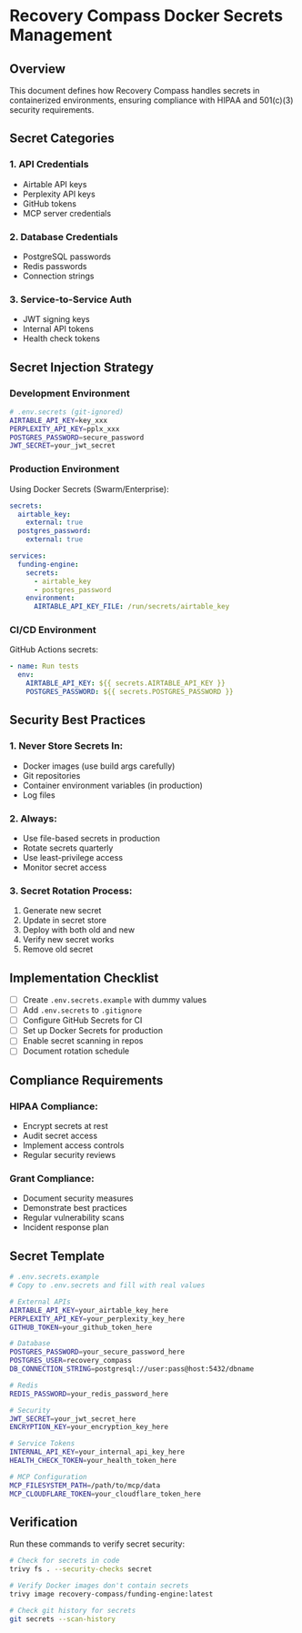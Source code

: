 # Recovery Compass Docker Secrets Management

## Overview

This document defines how Recovery Compass handles secrets in containerized environments, ensuring compliance with HIPAA and 501(c)(3) security requirements.

## Secret Categories

### 1. API Credentials
- Airtable API keys
- Perplexity API keys
- GitHub tokens
- MCP server credentials

### 2. Database Credentials
- PostgreSQL passwords
- Redis passwords
- Connection strings

### 3. Service-to-Service Auth
- JWT signing keys
- Internal API tokens
- Health check tokens

## Secret Injection Strategy

### Development Environment

```bash
# .env.secrets (git-ignored)
AIRTABLE_API_KEY=key_xxx
PERPLEXITY_API_KEY=pplx_xxx
POSTGRES_PASSWORD=secure_password
JWT_SECRET=your_jwt_secret
```

### Production Environment

Using Docker Secrets (Swarm/Enterprise):
```yaml
secrets:
  airtable_key:
    external: true
  postgres_password:
    external: true

services:
  funding-engine:
    secrets:
      - airtable_key
      - postgres_password
    environment:
      AIRTABLE_API_KEY_FILE: /run/secrets/airtable_key
```

### CI/CD Environment

GitHub Actions secrets:
```yaml
- name: Run tests
  env:
    AIRTABLE_API_KEY: ${{ secrets.AIRTABLE_API_KEY }}
    POSTGRES_PASSWORD: ${{ secrets.POSTGRES_PASSWORD }}
```

## Security Best Practices

### 1. Never Store Secrets In:
- Docker images (use build args carefully)
- Git repositories
- Container environment variables (in production)
- Log files

### 2. Always:
- Use file-based secrets in production
- Rotate secrets quarterly
- Use least-privilege access
- Monitor secret access

### 3. Secret Rotation Process:
1. Generate new secret
2. Update in secret store
3. Deploy with both old and new
4. Verify new secret works
5. Remove old secret

## Implementation Checklist

- [ ] Create `.env.secrets.example` with dummy values
- [ ] Add `.env.secrets` to `.gitignore`
- [ ] Configure GitHub Secrets for CI
- [ ] Set up Docker Secrets for production
- [ ] Enable secret scanning in repos
- [ ] Document rotation schedule

## Compliance Requirements

### HIPAA Compliance:
- Encrypt secrets at rest
- Audit secret access
- Implement access controls
- Regular security reviews

### Grant Compliance:
- Document security measures
- Demonstrate best practices
- Regular vulnerability scans
- Incident response plan

## Secret Template

```bash
# .env.secrets.example
# Copy to .env.secrets and fill with real values

# External APIs
AIRTABLE_API_KEY=your_airtable_key_here
PERPLEXITY_API_KEY=your_perplexity_key_here
GITHUB_TOKEN=your_github_token_here

# Database
POSTGRES_PASSWORD=your_secure_password_here
POSTGRES_USER=recovery_compass
DB_CONNECTION_STRING=postgresql://user:pass@host:5432/dbname

# Redis
REDIS_PASSWORD=your_redis_password_here

# Security
JWT_SECRET=your_jwt_secret_here
ENCRYPTION_KEY=your_encryption_key_here

# Service Tokens
INTERNAL_API_KEY=your_internal_api_key_here
HEALTH_CHECK_TOKEN=your_health_token_here

# MCP Configuration
MCP_FILESYSTEM_PATH=/path/to/mcp/data
MCP_CLOUDFLARE_TOKEN=your_cloudflare_token_here
```

## Verification

Run these commands to verify secret security:

```bash
# Check for secrets in code
trivy fs . --security-checks secret

# Verify Docker images don't contain secrets
trivy image recovery-compass/funding-engine:latest

# Check git history for secrets
git secrets --scan-history
